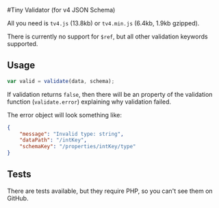 #Tiny Validator (for v4 JSON Schema)

All you need is ```tv4.js``` (13.8kb) or ```tv4.min.js``` (6.4kb, 1.9kb gzipped).

There is currently no support for `$ref`, but all other validation keywords supported.

## Usage

```javascript
var valid = validate(data, schema);
```

If validation returns ```false```, then there will be an property of the validation function (```validate.error```) explaining why validation failed.

The error object will look something like:
```json
{
    "message": "Invalid type: string",
    "dataPath": "/intKey",
    "schemaKey": "/properties/intKey/type"
}
```


## Tests

There are tests available, but they require PHP, so you can't see them on GitHub.
